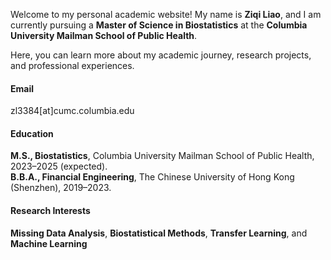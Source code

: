 
<!-- [![senli1073](https://img.shields.io/badge/senli1073-github-blue?logo=github)](https://github.com/senli1073) -->

Welcome to my personal academic website! My name is **Ziqi Liao**, and I am currently pursuing a **Master of Science in Biostatistics** at the **Columbia University Mailman School of Public Health**. 

Here, you can learn more about my academic journey, research projects, and professional experiences.


#### Email
zl3384[at]cumc.columbia.edu

#### Education
**M.S., Biostatistics**, Columbia University Mailman School of Public Health, 2023–2025 (expected).\
**B.B.A., Financial Engineering**, The Chinese University of Hong Kong (Shenzhen), 2019–2023.

#### Research Interests
**Missing Data Analysis**, **Biostatistical Methods**, **Transfer Learning**, and **Machine Learning**



<!-- ### Projects

#### Maximin Effect Estimation with Blockwise Missing Data  
*Main Contributor | Jun. 2024 - Present* | New York, USA  
##### Developed optimization frameworks for estimating linear models using multi-source data with missing covariates.  


#### Time Series Anomaly Detection  
*Research Assistant | Aug. 2022 - Jan. 2023* | Shenzhen, China  
##### Proposed a hybrid model integrating LSTM and Transformer networks with Deep SVDD.  


#### Gaussian Mixture Models with Missing Values  
*Course Project | Apr. 2024 - May. 2024* | New York, USA  
##### Implemented a two-layer EM algorithm for clustering with missing data.  


#### Effectiveness Analysis of COVID-19 Quarantine Measures  
*Course Project | Oct. 2021 - Dec. 2021* | Shenzhen, China  
##### Modeled COVID-19 propagation with enhanced SIR differential equations.   -->


